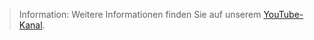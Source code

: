 > Information: Weitere Informationen finden Sie auf unserem [YouTube-Kanal](https://www.youtube.com/channel/UCSG_dVp-hi_hWP-Z7DlpRgQ).
